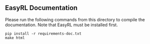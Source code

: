## EasyRL Documentation
Please run the following commands from this directory to compile the documentation. Note that EasyRL must be installed first.

```
pip install -r requirements-doc.txt
make html
```
